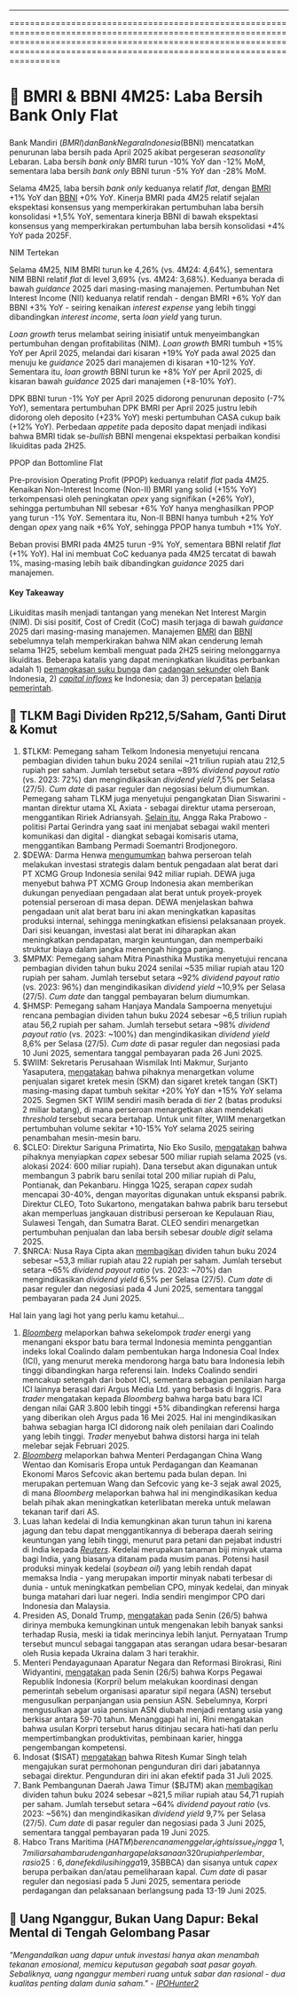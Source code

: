 ---

==================================================================================================================================================================================================================================

# 🏦 BMRI & BBNI 4M25: Laba Bersih Bank Only Flat

#####

Bank Mandiri ($BMRI) dan Bank Negara Indonesia ($BBNI) mencatatkan penurunan laba bersih pada April 2025 akibat pergeseran _seasonality_ Lebaran. Laba bersih _bank only_ BMRI turun -10% YoY dan -12% MoM, sementara laba bersih _bank only_ BBNI turun -5% YoY dan -28% MoM.

Selama 4M25, laba bersih _bank only_ keduanya relatif _flat_, dengan [BMRI](https://www.bankmandiri.co.id/documents/38265486/0/04+IR+April+2025+-+Format+New+SE+OJK+%281%29.pdf/213f7299-b4e0-1160-9bc4-aea6b3fcb11e?t=1748251000568) +1% YoY dan [BBNI](https://www.bni.co.id/Portals/1/BNI/Perusahaan/HubunganInvestor/Docs/2025/LKP_BLN_2025-04_New%20SEOJK9_ENG.pdf) +0% YoY. Kinerja BMRI pada 4M25 relatif sejalan ekspektasi konsensus yang memperkirakan pertumbuhan laba bersih konsolidasi +1,5% YoY, sementara kinerja BBNI di bawah ekspektasi konsensus yang memperkirakan pertumbuhan laba bersih konsolidasi +4% YoY pada 2025F.

NIM Tertekan

Selama 4M25, NIM BMRI turun ke 4,26% (vs. 4M24: 4,64%), sementara NIM BBNI relatif _flat_ di level 3,69% (vs. 4M24: 3,68%). Keduanya berada di bawah _guidance_ 2025 dari masing-masing manajemen. Pertumbuhan Net Interest Income (NII) keduanya relatif rendah - dengan BMRI +6% YoY dan BBNI +3% YoY - seiring kenaikan _interest expense_ yang lebih tinggi dibandingkan _interest income_, serta _loan yield_ yang turun.

_Loan growth_ terus melambat seiring inisiatif untuk menyeimbangkan pertumbuhan dengan profitabilitas (NIM). _Loan growth_ BMRI tumbuh +15% YoY per April 2025, melandai dari kisaran +19% YoY pada awal 2025 dan menuju ke _guidance_ 2025 dari manajemen di kisaran +10-12% YoY. Sementara itu, _loan growth_ BBNI turun ke +8% YoY per April 2025, di kisaran bawah _guidance_ 2025 dari manajemen (+8-10% YoY).

DPK BBNI turun -1% YoY per April 2025 didorong penurunan deposito (-7% YoY), sementara pertumbuhan DPK BMRI per April 2025 justru lebih didorong oleh deposito (+23% YoY) meski pertumbuhan CASA cukup baik (+12% YoY). Perbedaan _appetite_ pada deposito dapat menjadi indikasi bahwa BMRI tidak se-_bullish_ BBNI mengenai ekspektasi perbaikan kondisi likuiditas pada 2H25.

PPOP dan Bottomline Flat

Pre-provision Operating Profit (PPOP) keduanya relatif _flat_ pada 4M25. Kenaikan Non-Interest Income (Non-II) BMRI yang solid (+15% YoY) terkompensasi oleh peningkatan _opex_ yang signifikan (+26% YoY), sehingga pertumbuhan NII sebesar +6% YoY hanya menghasilkan PPOP yang turun -1% YoY. Sementara itu, Non-II BBNI hanya tumbuh +2% YoY dengan _opex_ yang naik +6% YoY, sehingga PPOP hanya tumbuh +1% YoY.

Beban provisi BMRI pada 4M25 turun -9% YoY, sementara BBNI relatif _flat_ (+1% YoY). Hal ini membuat CoC keduanya pada 4M25 tercatat di bawah 1%, masing-masing lebih baik dibandingkan _guidance_ 2025 dari manajemen.

#### Key Takeaway

Likuiditas masih menjadi tantangan yang menekan Net Interest Margin (NIM). Di sisi positif, Cost of Credit (CoC) masih terjaga di bawah _guidance_ 2025 dari masing-masing manajemen. Manajemen [BMRI](https://snips.stockbit.com/snips-terbaru/bmri-1q25-laba-bersih-4-yoy-sejalan-ekspektasi#:~:text=Sebelumnya%2C%20dalam%20analyst,guidance%20NIM%202025.) dan [BBNI](https://snips.stockbit.com/snips-terbaru/bbni-fy24-laba-bersih-27-yoy-di-bawah-ekspektasi) sebelumnya telah memperkirakan bahwa NIM akan cenderung lemah selama 1H25, sebelum kembali menguat pada 2H25 seiring melonggarnya likuiditas. Beberapa katalis yang dapat meningkatkan likuiditas perbankan adalah 1) [pemangkasan suku bunga](https://snips.stockbit.com/snips-terbaru/bi-pangkas-suku-bunga-downgrade-target-pertumbuhan-kredit-ekonomi) dan [cadangan sekunder](https://www.reuters.com/sustainability/boards-policy-regulation/indonesia-central-bank-give-nearly-5-billion-flexibility-banks-manage-liquidity-2025-05-26/) oleh Bank Indonesia, 2) _[capital inflows](https://snips.stockbit.com/snips-terbaru/-rupiah-lanjut-menguat-diproyeksikan-tembus-ke-bawah-16000)_ ke Indonesia; dan 3) percepatan [belanja pemerintah](https://snips.stockbit.com/snips-terbaru/-pemerintah-siapkan-stimulus-ekonomi-jilid-2).

## 📶 TLKM Bagi Dividen Rp212,5/Saham, Ganti Dirut & Komut

1.  $TLKM: Pemegang saham Telkom Indonesia menyetujui rencana pembagian dividen tahun buku 2024 senilai ~21 triliun rupiah atau 212,5 rupiah per saham. Jumlah tersebut setara ~89% _dividend payout ratio_ (vs. 2023: 72%) dan mengindikasikan _dividend yield_ 7,5% per Selasa (27/5). _Cum date_ di pasar reguler dan negosiasi belum diumumkan. Pemegang saham TLKM juga menyetujui pengangkatan Dian Siswarini - mantan direktur utama XL Axiata - sebagai direktur utama perseroan, menggantikan Ririek Adriansyah. [Selain itu](https://www.cnbcindonesia.com/market/20250527152826-17-636689/profil-angga-raka-komut-baru-telkom-gantikan-bambang-brodjonegoro), Angga Raka Prabowo - politisi Partai Gerindra yang saat ini menjabat sebagai wakil menteri komunikasi dan digital - diangkat sebagai komisaris utama, menggantikan Bambang Permadi Soemantri Brodjonegoro.
2.  $DEWA: Darma Henwa [mengumumkan](https://www.idx.co.id/StaticData/NewsAndAnnouncement/ANNOUNCEMENTSTOCK/From_EREP/202505/336cc8dfbc_32972abcea.pdf) bahwa perseroan telah melakukan investasi strategis dalam bentuk pengadaan alat berat dari PT XCMG Group Indonesia senilai 942 miliar rupiah. DEWA juga menyebut bahwa PT XCMG Group Indonesia akan memberikan dukungan penyediaan pengadaan alat berat untuk proyek-proyek potensial perseroan di masa depan. DEWA menjelaskan bahwa pengadaan unit alat berat baru ini akan meningkatkan kapasitas produksi internal, sehingga meningkatkan efisiensi pelaksanaan proyek. Dari sisi keuangan, investasi alat berat ini diharapkan akan meningkatkan pendapatan, margin keuntungan, dan memperbaiki struktur biaya dalam jangka menengah hingga panjang.
3.  $MPMX: Pemegang saham Mitra Pinasthika Mustika menyetujui rencana pembagian dividen tahun buku 2024 senilai ~535 miliar rupiah atau 120 rupiah per saham. Jumlah tersebut setara ~92% _dividend payout ratio_ (vs. 2023: 96%) dan mengindikasikan _dividend yield_ ~10,9% per Selasa (27/5). _Cum date_ dan tanggal pembayaran belum diumumkan.
4.  $HMSP: Pemegang saham Hanjaya Mandala Sampoerna menyetujui rencana pembagian dividen tahun buku 2024 sebesar ~6,5 triliun rupiah atau 56,2 rupiah per saham. Jumlah tersebut setara ~98% _dividend payout ratio_ (vs. 2023: ~100%) dan mengindikasikan _dividend yield_ 8,6% per Selasa (27/5). _Cum date_ di pasar reguler dan negosiasi pada 10 Juni 2025, sementara tanggal pembayaran pada 26 Juni 2025.
5.  $WIIM: Sekretaris Perusahaan Wismilak Inti Makmur, Surjanto Yasaputera, [mengatakan](https://industri.kontan.co.id/news/wismilak-inti-makmur-wiim-bidik-pertumbuhan-penjualan-rokok-20-pada-2025) bahwa pihaknya menargetkan volume penjualan sigaret kretek mesin (SKM) dan sigaret kretek tangan (SKT) masing-masing dapat tumbuh sekitar +20% YoY dan +15% YoY selama 2025. Segmen SKT WIIM sendiri masih berada di _tier_ 2 (batas produksi 2 miliar batang), di mana perseroan menargetkan akan mendekati _threshold_ tersebut secara bertahap. Untuk unit filter, WIIM menargetkan pertumbuhan volume sekitar +10-15% YoY selama 2025 seiring penambahan mesin-mesin baru.
6.  $CLEO: Direktur Sariguna Primatirta, Nio Eko Susilo, [mengatakan](https://epaper.bisnis.com/epaper/detail/page/154951/) bahwa pihaknya menyiapkan _capex_ sebesar 500 miliar rupiah selama 2025 (vs. alokasi 2024: 600 miliar rupiah). Dana tersebut akan digunakan untuk membangun 3 pabrik baru senilai total 200 miliar rupiah di Palu, Pontianak, dan Pekanbaru. Hingga 1Q25, serapan _capex_ sudah mencapai 30-40%, dengan mayoritas digunakan untuk ekspansi pabrik. Direktur CLEO, Toto Sukartono, mengatakan bahwa pabrik baru tersebut akan memperluas jangkauan distribusi perseroan ke Kepulauan Riau, Sulawesi Tengah, dan Sumatra Barat. CLEO sendiri menargetkan pertumbuhan penjualan dan laba bersih sebesar _double digit_ selama 2025.
7.  $NRCA: Nusa Raya Cipta akan [membagikan](https://www.idx.co.id/StaticData/NewsAndAnnouncement/ANNOUNCEMENTSTOCK/From_EREP/202505/1571ed71e3_27d7f766ea.pdf) dividen tahun buku 2024 sebesar ~53,3 miliar rupiah atau 22 rupiah per saham. Jumlah tersebut setara ~65% _dividend payout ratio_ (vs. 2023: ~70%) dan mengindikasikan _dividend yield_ 6,5% per Selasa (27/5). _Cum date_ di pasar reguler dan negosiasi pada 4 Juni 2025, sementara tanggal pembayaran pada 24 Juni 2025.

Hal lain yang lagi hot yang perlu kamu ketahui...

1.  _[Bloomberg](https://www.bloomberg.com/news/articles/2025-05-27/buyers-of-indonesian-coal-claim-local-index-is-distorting-prices)_ melaporkan bahwa sekelompok _trader_ energi yang menangani ekspor batu bara termal Indonesia meminta penggantian indeks lokal Coalindo dalam pembentukan harga Indonesia Coal Index (ICI), yang menurut mereka mendorong harga batu bara Indonesia lebih tinggi dibandingkan harga referensi lain. Indeks Coalindo sendiri mencakup setengah dari bobot ICI, sementara sebagian penilaian harga ICI lainnya berasal dari Argus Media Ltd. yang berbasis di Inggris. Para _trader_ mengatakan kepada _Bloomberg_ bahwa harga batu bara ICI dengan nilai GAR 3.800 lebih tinggi +5% dibandingkan referensi harga yang diberikan oleh Argus pada 16 Mei 2025. Hal ini mengindikasikan bahwa sebagian harga ICI didorong naik oleh penilaian dari Coalindo yang lebih tinggi. _Trader_ menyebut bahwa distorsi harga ini telah melebar sejak Februari 2025.
2.  _[Bloomberg](https://www.bloomberg.com/news/articles/2025-05-26/chinese-eu-trade-heads-to-meet-as-trump-tariff-tensions-rise)_ melaporkan bahwa Menteri Perdagangan China Wang Wentao dan Komisaris Eropa untuk Perdagangan dan Keamanan Ekonomi Maros Sefcovic akan bertemu pada bulan depan. Ini merupakan pertemuan Wang dan Sefcovic yang ke-3 sejak awal 2025, di mana _Bloomberg_ melaporkan bahwa hal ini mengindikasikan kedua belah pihak akan meningkatkan keterlibatan mereka untuk melawan tekanan tarif dari AS.
3.  Luas lahan kedelai di India kemungkinan akan turun tahun ini karena jagung dan tebu dapat menggantikannya di beberapa daerah seiring keuntungan yang lebih tinggi, menurut para petani dan pejabat industri di India kepada _[Reuters](https://www.reuters.com/world/india/indias-soybean-acreage-shrink-farmers-favour-corn-sugar-cane-2025-05-27/)_. Kedelai merupakan tanaman biji minyak utama bagi India, yang biasanya ditanam pada musim panas. Potensi hasil produksi minyak kedelai (_soybean oil_) yang lebih rendah dapat memaksa India - yang merupakan importir minyak nabati terbesar di dunia - untuk meningkatkan pembelian CPO, minyak kedelai, dan minyak bunga matahari dari luar negeri. India sendiri mengimpor CPO dari Indonesia dan Malaysia.
4.  Presiden AS, Donald Trump, [mengatakan](https://www.reuters.com/world/europe/trump-says-putin-has-gone-absolutely-crazy-considering-more-sanctions-russia-2025-05-26/) pada Senin (26/5) bahwa dirinya membuka kemungkinan untuk mengenakan lebih banyak sanksi terhadap Rusia, meski ia tidak merincinya lebih lanjut. Pernyataan Trump tersebut muncul sebagai tanggapan atas serangan udara besar-besaran oleh Rusia kepada Ukraina dalam 3 hari terakhir.
5.  Menteri Pendayagunaan Aparatur Negara dan Reformasi Birokrasi, Rini Widyantini, [mengatakan](https://nasional.kontan.co.id/news/usulan-usia-pensiun-asn-diperpanjang-menpan-rb-singgung-ketersediaan-anggaran-1) pada Senin (26/5) bahwa Korps Pegawai Republik Indonesia (Korpri) belum melakukan koordinasi dengan pemerintah sebelum organisasi aparatur sipil negara (ASN) tersebut mengusulkan perpanjangan usia pensiun ASN. Sebelumnya, Korpri mengusulkan agar usia pensiun ASN diubah menjadi rentang usia yang berkisar antara 59-70 tahun. Menanggapi hal ini, Rini mengatakan bahwa usulan Korpri tersebut harus ditinjau secara hati-hati dan perlu mempertimbangkan produktivitas, pembinaan karier, hingga pengembangan kompetensi.
6.  Indosat ($ISAT) [mengatakan](https://www.idx.co.id/StaticData/NewsAndAnnouncement/ANNOUNCEMENTSTOCK/From_EREP/202505/eb87b0dad2_f520b9b396.pdf) bahwa Ritesh Kumar Singh telah mengajukan surat permohonan pengunduran diri dari jabatannya sebagai direktur. Pengunduran diri ini akan efektif pada 31 Juli 2025.
7.  Bank Pembangunan Daerah Jawa Timur ($BJTM) akan [membagikan](https://www.idx.co.id/StaticData/NewsAndAnnouncement/ANNOUNCEMENTSTOCK/From_EREP/202505/36b6529568_c24ded9ba8.pdf) dividen tahun buku 2024 sebesar ~821,5 miliar rupiah atau 54,71 rupiah per saham. Jumlah tersebut setara ~64% _dividend payout ratio_ (vs. 2023: ~56%) dan mengindikasikan _dividend yield_ 9,7% per Selasa (27/5). _Cum date_ di pasar reguler dan negosiasi pada 3 Juni 2025, sementara tanggal pembayaran pada 19 Juni 2025.
8.  Habco Trans Maritima ($HATM) berencana menggelar _rights issue_ hingga ~1,7 miliar saham baru dengan harga pelaksanaan 320 rupiah per lembar, rasio 25:6, dan efek dilusi hingga 19,35%. Potensi perolehan dana dari [aksi korporasi](https://www.idx.co.id/StaticData/NewsAndAnnouncement/ANNOUNCEMENTSTOCK/From_EREP/202505/f7fad5ca74_696c4864d8.pdf) ini mencapai 537,6 miliar rupiah, yang ditujukan untuk pelunasan pokok pinjaman senilai 461,8 miliar rupiah kepada Bank Central Asia ($BBCA) dan sisanya untuk _capex_ berupa perbaikan dan/atau pemeliharaan kapal. _Cum date_ di pasar reguler dan negosiasi pada 5 Juni 2025, sementara periode perdagangan dan pelaksanaan berlangsung pada 13-19 Juni 2025.

## 🥷 Uang Nganggur, Bukan Uang Dapur: Bekal Mental di Tengah Gelombang Pasar

###### _"Mengandalkan uang dapur untuk investasi hanya akan menambah tekanan emosional, memicu keputusan gegabah saat pasar goyah. Sebaliknya, uang nganggur memberi ruang untuk sabar dan rasional - dua kualitas penting dalam dunia saham." -_ _[IPOHunter2](https://stockbit.com/IPOhunter2?source=0)_

#####
